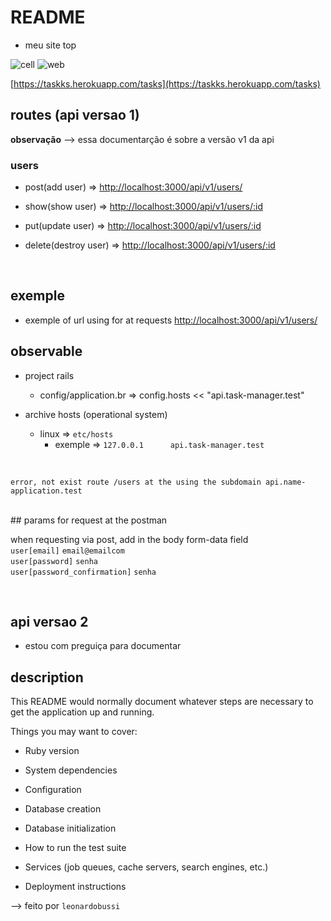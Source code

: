 # README


* meu site top

![cell](https://user-images.githubusercontent.com/54999837/106644054-58c1cf00-6569-11eb-8931-eb433eb283b7.gif)
![web](https://user-images.githubusercontent.com/54999837/106645050-a25ee980-656a-11eb-9d05-ccc49c5e1039.gif)




[https://taskks.herokuapp.com/tasks](https://taskks.herokuapp.com/tasks)
## routes (api versao 1) 

**observação** --> essa documentarção é sobre a versão v1 da api

### users
* post(add user) => [http://localhost:3000/api/v1/users/](http://localhost:3000/api/v1/users/)
* show(show user) => [http://localhost:3000/api/v1/users/:id](http://localhost:3000/api/v1/users/:id)
* put(update user) => [http://localhost:3000/api/v1/users/:id](http://localhost:3000/api/v1/users/:id)

* delete(destroy user) => [http://localhost:3000/api/v1/users/:id](http://localhost:3000/api/v1/users/:id)




<br/>

## exemple
* exemple of url using for at requests [http://localhost:3000/api/v1/users/](http://localhost:3000/api/v1/users/)

## observable

* project rails 
  * config/application.br =>  config.hosts << "api.task-manager.test"

* archive hosts (operational system)
  * linux => `etc/hosts`
    * exemple => `127.0.0.1      api.task-manager.test`
<br/>

`error, not exist route /users at the using the subdomain api.name-application.test`

<br/>
## params for request at the postman

when requesting via post, add in the body form-data field <br/>
`user[email]` `email@emailcom` <br/>
`user[password]` `senha` <br/>
`user[password_confirmation]` `senha` <br/>

<br/>

## api versao 2

* estou com preguiça para documentar
## description

This README would normally document whatever steps are necessary to get the
application up and running.

Things you may want to cover:

* Ruby version

* System dependencies

* Configuration

* Database creation

* Database initialization

* How to run the test suite

* Services (job queues, cache servers, search engines, etc.)

* Deployment instructions


--> feito por `leonardobussi`
